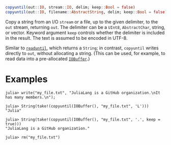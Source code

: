 ```julia
copyuntil(out::IO, stream::IO, delim; keep::Bool = false)
copyuntil(out::IO, filename::AbstractString, delim; keep::Bool = false)
```

Copy a string from an I/O `stream` or a file, up to the given delimiter, to the `out` stream, returning `out`. The delimiter can be a `UInt8`, `AbstractChar`, string, or vector. Keyword argument `keep` controls whether the delimiter is included in the result. The text is assumed to be encoded in UTF-8.

Similar to [`readuntil`](@ref), which returns a `String`; in contrast, `copyuntil` writes directly to `out`, without allocating a string. (This can be used, for example, to read data into a pre-allocated [`IOBuffer`](@ref).)

# Examples

```jldoctest
julia> write("my_file.txt", "JuliaLang is a GitHub organization.\nIt has many members.\n");

julia> String(take!(copyuntil(IOBuffer(), "my_file.txt", 'L')))
"Julia"

julia> String(take!(copyuntil(IOBuffer(), "my_file.txt", '.', keep = true)))
"JuliaLang is a GitHub organization."

julia> rm("my_file.txt")
```
